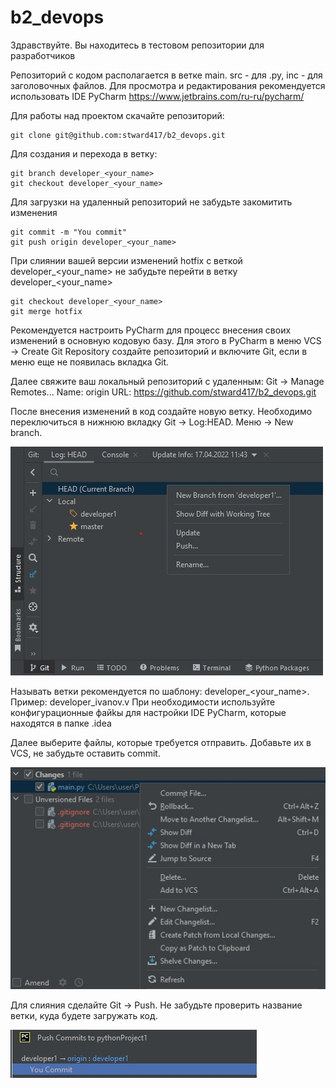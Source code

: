 # b2_devops

Здравствуйте. Вы находитесь в тестовом репозитории для разработчиков

Репозиторий с кодом располагается в ветке main.
src - для .py, inc - для заголовочных файлов.
Для просмотра и редактирования рекомендуется использовать IDE PyCharm https://www.jetbrains.com/ru-ru/pycharm/

Для работы над проектом скачайте репозиторий:
```
git clone git@github.com:stward417/b2_devops.git
```

Для создания и перехода в ветку:
```
git branch developer_<your_name>
git checkout developer_<your_name>
```

Для загрузки на удаленный репозиторий не забудьте закомитить изменения
```
git commit -m "You commit"
git push origin developer_<your_name>
```

При слиянии вашей версии изменений hotfix с веткой developer_<your_name> не забудьте перейти
в ветку developer_<your_name>
```
git checkout developer_<your_name>
git merge hotfix
```

Рекомендуется настроить PyCharm для процесс внесения своих изменений в основную кодовую базу.
Для этого в PyCharm в меню VCS -> Create Git Repository создайте репозиторий и включите Git, если в меню еще не появилась вкладка Git.

Далее свяжите ваш локальный репозиторий с удаленным: Git -> Manage Remotes... 
Name: origin
URL: https://github.com/stward417/b2_devops.git

После внесения изменений в код создайте новую ветку. Необходимо переключиться в нижнюю вкладку Git -> Log:HEAD. Меню -> New branch.

![newbranch](https://github.com/stward417/b2_devops/blob/main/others/newbranch.jpg)

Называть ветки рекомендуется по шаблону: developer_<your_name>. Пример: developer_ivanov.v
При необходимости используйте конфигурационные файkы для настройки IDE PyCharm, которые находятся в папке .idea

Далее выберите файлы, которые требуется отправить. Добавьте их в VCS, не забудьте оставить commit.

![newbranch](https://github.com/stward417/b2_devops/blob/main/others/addfile.jpg)

Для слияния сделайте Git -> Push. Не забудьте проверить название ветки, куда будете загружать код.

![newbranch](https://github.com/stward417/b2_devops/blob/main/others/newpush.jpg)



